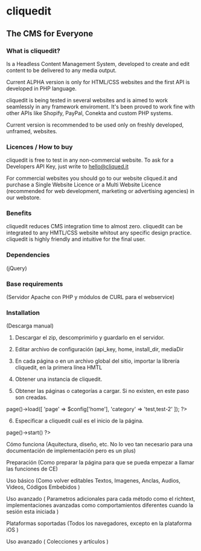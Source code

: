 # cliquedit
## The CMS for Everyone

### What is cliquedit?
Is a Headless Content Management System,  developed to create and edit content to be delivered to any media output.

Current ALPHA version is only for HTML/CSS websites and the first API is developed in PHP language.

cliquedit is being tested in several websites and is aimed to work seamlessly in any framework enviroment. It's been proved to work fine with other APIs like Shopify, PayPal, Conekta and custom PHP systems.

Current version is recommended to be used only on freshly developed, unframed, websites.

### Licences / How to buy
cliquedit is free to test in any non-commercial website. To ask for a Developers API Key, just write to hello@cliqued.it

For commercial websites you should go to our website cliqued.it and purchase a Single Website Licence or a Multi Website Licence (recommended for web development, marketing or advertising agencies) in our webstore.


### Benefits
cliquedit reduces CMS integration time to almost zero.
cliquedit can be integrated to any HMTL/CSS website whitout any specific design practice.
cliquedit is highly friendly and intuitive for the final user.



### Dependencies 

(jQuery)



### Base requirements

(Servidor Apache con PHP y módulos de CURL para el webservice)


### Installation 

(Descarga manual)


1. Descargar el zip, descomprimirlo y guardarlo en el servidor.

2. Editar archivo de configuración (api_key, home, install_dir, mediaDir

3. En cada página o en un archivo global del sitio, importar la librería cliquedit, en la primera línea HMTL 
<?php require(‘cliquedit/cliquedit.php’); ?>

4. Obtener una instancia de cliquedit.
<?php $cliqued = \CE\CliquedIt::getInstance(); ?>

5. Obtener las páginas o categorías a cargar. Si no existen, en este paso son creadas.
<?php	//Requests pages or categories to load
	$cliqued->page()->load([
		'page' => $config['home'],
		'category' => 'test,test-2'
	]);
?>

6. Especificar a cliquedit cuál es el inicio de la página.
<?php $cliqued->page()->start() ?>

Cómo funciona (Aquitectura, diseño, etc. No lo veo tan necesario para una documentación de implementación pero es un plus)

Preparación (Como preparar la página para que se pueda empezar a llamar las funciones de CE)

Uso básico (Como volver editables Textos, Imagenes, Anclas, Audios, Videos, Códigos Embebidos )

Uso avanzado ( Parametros adicionales para cada método como el richtext, implementaciones avanzadas como comportamientos diferentes cuando la sesión esta iniciada )


Plataformas soportadas (Todos los navegadores, excepto en la plataforma iOS )


Uso avanzado ( Colecciones y artículos )
